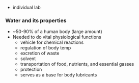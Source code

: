 - individual lab

### Water and its properties
- ~50-90% of a human body (large amount)
- Needed to do vital physiological functions
	- vehicle for chemical reactions
	- regulation of body temp
	- excretion of waste
	- solvent
	- transportation of food, nutrients, and essential gasses
	- protection
	- serves as a base for body lubricants


